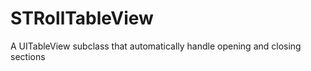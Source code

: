 STRollTableView
===============

A UITableView subclass that automatically handle opening and closing sections
